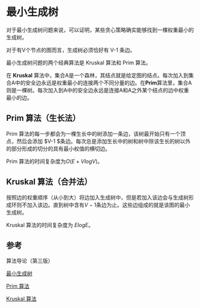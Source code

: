 # 最小生成树

对于最小生成树问题来说，可以证明，某些贪心策略确实能够找到一棵权重最小的生成树。

对于有V个节点的图而言，生成树必须恰好有 V-1 条边。

最小生成树问题的两个经典算法是 Kruskal 算法和 Prim 算法。

在 **Kruskal** 算法中，集合A是一个森林，其结点就是给定图的结点。每次加入到集合A中的安全边永远是权重最小的连接两个不同分量的边。在**Prim**算法里，集合A则是一棵树。每次加入到A中的安全边永远是连接A和A之外某个结点的边中权重最小的边。

## Prim 算法（生长法）

Prim 算法的每一步都会为一棵生长中的树添加一条边，该树最开始只有一个顶点，然后会添加 $V-1 $条边。每次总是添加生长中的树和树中除该生长的树以外的部分形成的切分的具有最小权值的横切边。

Prim 算法的时间复杂度为$O(E+VlogV)$。

## Kruskal 算法（合并法）

按照边的权重顺序（从小到大）将边加入生成树中，但是若加入该边会与生成树形成环则不加入该边。直到树中含有$V-1$条边为止。这些边组成的就是该图的最小生成树。

Kruskal 算法的时间复杂度为 $ElogE$。

## 参考

算法导论（第三版）

[最小生成树](https://zh.wikipedia.org/wiki/%E6%9C%80%E5%B0%8F%E7%94%9F%E6%88%90%E6%A0%91)

[Prim 算法](https://zh.wikipedia.org/wiki/%E6%99%AE%E6%9E%97%E5%A7%86%E7%AE%97%E6%B3%95)

[Kruskal 算法](https://zh.wikipedia.org/wiki/%E5%85%8B%E9%B2%81%E6%96%AF%E5%85%8B%E5%B0%94%E6%BC%94%E7%AE%97%E6%B3%95)